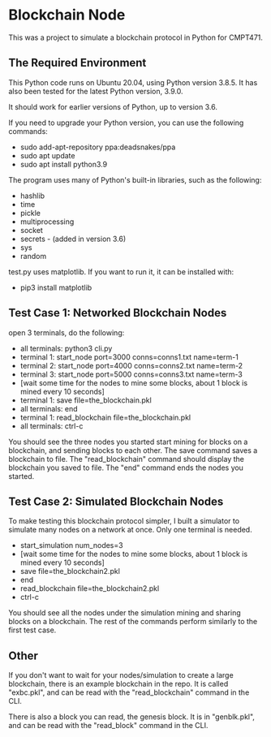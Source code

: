 # Blockchain Node

This was a project to simulate a blockchain protocol in Python for CMPT471.

## The Required Environment

This Python code runs on Ubuntu 20.04, using Python version 3.8.5. It has also been tested for the latest Python version, 3.9.0.

It should work for earlier versions of Python, up to version 3.6.

If you need to upgrade your Python version, you can use the following commands:
- sudo add-apt-repository ppa:deadsnakes/ppa
- sudo apt update
- sudo apt install python3.9

The program uses many of Python's built-in libraries, such as the following:
- hashlib
- time
- pickle
- multiprocessing
- socket
- secrets - (added in version 3.6)
- sys
- random

test.py uses matplotlib. If you want to run it, it can be installed with:
- pip3 install matplotlib

## Test Case 1: Networked Blockchain Nodes

open 3 terminals, do the following:
- all terminals: python3 cli.py
- terminal 1: start_node port=3000 conns=conns1.txt name=term-1
- terminal 2: start_node port=4000 conns=conns2.txt name=term-2
- terminal 3: start_node port=5000 conns=conns3.txt name=term-3
- [wait some time for the nodes to mine some blocks, about 1 block is mined every 10 seconds]
- terminal 1: save file=the_blockchain.pkl
- all terminals: end
- terminal 1: read_blockchain file=the_blockchain.pkl
- all terminals: ctrl-c

You should see the three nodes you started start mining for blocks on a blockchain, and sending blocks to each other. The save command saves a blockchain to file. The "read_blockchain" command should display the blockchain you saved to file. The "end" command ends the nodes you started.


## Test Case 2: Simulated Blockchain Nodes

To make testing this blockchain protocol simpler, I built a simulator to simulate many nodes on a network at once. Only one terminal is needed.

- start_simulation num_nodes=3
- [wait some time for the nodes to mine some blocks, about 1 block is mined every 10 seconds]
- save file=the_blockchain2.pkl
- end
- read_blockchain file=the_blockchain2.pkl
- ctrl-c

You should see all the nodes under the simulation mining and sharing blocks on a blockchain. The rest of the commands perform similarly to the first test case.

## Other

If you don't want to wait for your nodes/simulation to create a large blockchain, there is an example blockchain in the repo. It is called "exbc.pkl", and can be read with the "read_blockchain" command in the CLI.

There is also a block you can read, the genesis block. It is in "genblk.pkl", and can be read with the "read_block" command in the CLI.

